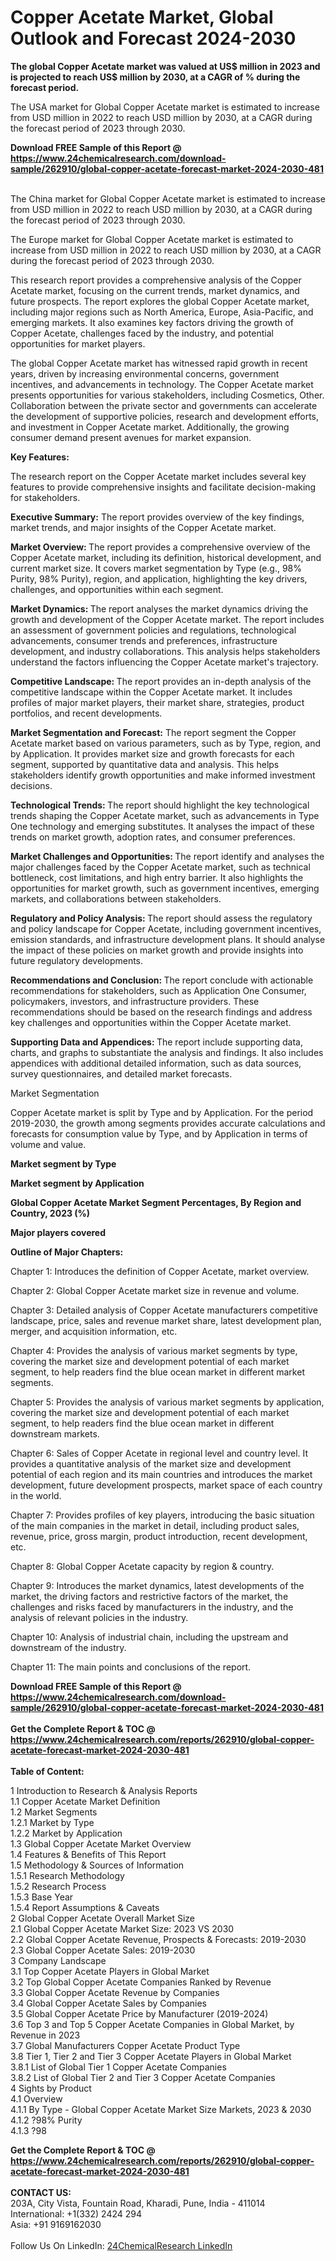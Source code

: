 <h1>Copper Acetate Market, Global Outlook and Forecast 2024-2030</h1><p><strong>The global Copper Acetate market was valued at US$ million in 2023 and is projected to reach US$ million by 2030, at a CAGR of % during the forecast period.</strong></p><p>
</p><p>The USA market for Global Copper Acetate market is estimated to increase from USD million in 2022 to reach USD million by 2030, at a CAGR during the forecast period of 2023 through 2030.</p><div><b>Download FREE Sample of this Report @ 
            <a href="https://www.24chemicalresearch.com/download-sample/262910/global-copper-acetate-forecast-market-2024-2030-481">
            https://www.24chemicalresearch.com/download-sample/262910/global-copper-acetate-forecast-market-2024-2030-481</a></b></div><br><p>
</p><p>The China market for Global Copper Acetate market is estimated to increase from USD million in 2022 to reach USD million by 2030, at a CAGR during the forecast period of 2023 through 2030.</p><p>
</p><p>The Europe market for Global Copper Acetate market is estimated to increase from USD million in 2022 to reach USD million by 2030, at a CAGR during the forecast period of 2023 through 2030.</p><p>
</p><p>This research report provides a comprehensive analysis of the Copper Acetate market, focusing on the current trends, market dynamics, and future prospects. The report explores the global Copper Acetate market, including major regions such as North America, Europe, Asia-Pacific, and emerging markets. It also examines key factors driving the growth of Copper Acetate, challenges faced by the industry, and potential opportunities for market players.</p><p>
The global Copper Acetate market has witnessed rapid growth in recent years, driven by increasing environmental concerns, government incentives, and advancements in technology. The Copper Acetate market presents opportunities for various stakeholders, including Cosmetics, Other. Collaboration between the private sector and governments can accelerate the development of supportive policies, research and development efforts, and investment in Copper Acetate market. Additionally, the growing consumer demand present avenues for market expansion.</p><p>
<strong>Key Features:</strong></p><p>
The research report on the Copper Acetate market includes several key features to provide comprehensive insights and facilitate decision-making for stakeholders.</p><p>
<strong>Executive Summary:</strong> The report provides overview of the key findings, market trends, and major insights of the Copper Acetate market.</p><p>
<strong>Market Overview: </strong>The report provides a comprehensive overview of the Copper Acetate market, including its definition, historical development, and current market size. It covers market segmentation by Type (e.g., 98% Purity, 98% Purity), region, and application, highlighting the key drivers, challenges, and opportunities within each segment.</p><p>
<strong>Market Dynamics: </strong>The report analyses the market dynamics driving the growth and development of the Copper Acetate market. The report includes an assessment of government policies and regulations, technological advancements, consumer trends and preferences, infrastructure development, and industry collaborations. This analysis helps stakeholders understand the factors influencing the Copper Acetate market's trajectory.</p><p>
<strong>Competitive Landscape: </strong>The report provides an in-depth analysis of the competitive landscape within the Copper Acetate market. It includes profiles of major market players, their market share, strategies, product portfolios, and recent developments.</p><p>
<strong>Market Segmentation and Forecast:</strong> The report segment the Copper Acetate market based on various parameters, such as by Type, region, and by Application. It provides market size and growth forecasts for each segment, supported by quantitative data and analysis. This helps stakeholders identify growth opportunities and make informed investment decisions.</p><p>
<strong>Technological Trends: </strong>The report should highlight the key technological trends shaping the Copper Acetate market, such as advancements in Type One technology and emerging substitutes. It analyses the impact of these trends on market growth, adoption rates, and consumer preferences.</p><p>
<strong>Market Challenges and Opportunities: </strong>The report identify and analyses the major challenges faced by the Copper Acetate market, such as technical bottleneck, cost limitations, and high entry barrier. It also highlights the opportunities for market growth, such as government incentives, emerging markets, and collaborations between stakeholders.</p><p>
<strong>Regulatory and Policy Analysis: </strong>The report should assess the regulatory and policy landscape for Copper Acetate, including government incentives, emission standards, and infrastructure development plans. It should analyse the impact of these policies on market growth and provide insights into future regulatory developments.</p><p>
<strong>Recommendations and Conclusion: </strong>The report conclude with actionable recommendations for stakeholders, such as Application One Consumer, policymakers, investors, and infrastructure providers. These recommendations should be based on the research findings and address key challenges and opportunities within the Copper Acetate market.</p><p>
<strong>Supporting Data and Appendices: </strong>The report include supporting data, charts, and graphs to substantiate the analysis and findings. It also includes appendices with additional detailed information, such as data sources, survey questionnaires, and detailed market forecasts.</p><p>
Market Segmentation</p><p>
Copper Acetate market is split by Type and by Application. For the period 2019-2030, the growth among segments provides accurate calculations and forecasts for consumption value by Type, and by Application in terms of volume and value.</p><p>
<strong>Market segment by Type</strong></p><p>
</p><p>
</p><p><strong>Market segment by Application</strong></p><p>
</p><p>
</p><p><strong>Global Copper Acetate Market Segment Percentages, By Region and Country, 2023 (%)</strong></p><p>
</p><p>
</p><p></p><p>
</p><p><strong>Major players covered</strong></p><p>
</p><p>
</p><p><strong>Outline of Major Chapters:</strong></p><p>
Chapter 1: Introduces the definition of Copper Acetate, market overview.</p><p>
Chapter 2: Global Copper Acetate market size in revenue and volume.</p><p>
Chapter 3: Detailed analysis of Copper Acetate manufacturers competitive landscape, price, sales and revenue market share, latest development plan, merger, and acquisition information, etc.</p><p>
Chapter 4: Provides the analysis of various market segments by type, covering the market size and development potential of each market segment, to help readers find the blue ocean market in different market segments.</p><p>
Chapter 5: Provides the analysis of various market segments by application, covering the market size and development potential of each market segment, to help readers find the blue ocean market in different downstream markets.</p><p>
Chapter 6: Sales of Copper Acetate in regional level and country level. It provides a quantitative analysis of the market size and development potential of each region and its main countries and introduces the market development, future development prospects, market space of each country in the world.</p><p>
Chapter 7: Provides profiles of key players, introducing the basic situation of the main companies in the market in detail, including product sales, revenue, price, gross margin, product introduction, recent development, etc.</p><p>
Chapter 8: Global Copper Acetate capacity by region &amp; country.</p><p>
Chapter 9: Introduces the market dynamics, latest developments of the market, the driving factors and restrictive factors of the market, the challenges and risks faced by manufacturers in the industry, and the analysis of relevant policies in the industry.</p><p>
Chapter 10: Analysis of industrial chain, including the upstream and downstream of the industry.</p><p>
Chapter 11: The main points and conclusions of the report.</p><div><b>Download FREE Sample of this Report @ 
            <a href="https://www.24chemicalresearch.com/download-sample/262910/global-copper-acetate-forecast-market-2024-2030-481">
            https://www.24chemicalresearch.com/download-sample/262910/global-copper-acetate-forecast-market-2024-2030-481</a></b></div><br><div><b>Get the Complete Report & TOC @ 
            <a href="https://www.24chemicalresearch.com/reports/262910/global-copper-acetate-forecast-market-2024-2030-481">
            https://www.24chemicalresearch.com/reports/262910/global-copper-acetate-forecast-market-2024-2030-481</a></b></div><br>
            <b>Table of Content:</b><p>1 Introduction to Research & Analysis Reports<br />
    1.1 Copper Acetate Market Definition<br />
    1.2 Market Segments<br />
        1.2.1 Market by Type<br />
        1.2.2 Market by Application<br />
    1.3 Global Copper Acetate Market Overview<br />
    1.4 Features & Benefits of This Report<br />
    1.5 Methodology & Sources of Information<br />
        1.5.1 Research Methodology<br />
        1.5.2 Research Process<br />
        1.5.3 Base Year<br />
        1.5.4 Report Assumptions & Caveats<br />
2 Global Copper Acetate Overall Market Size<br />
    2.1 Global Copper Acetate Market Size: 2023 VS 2030<br />
    2.2 Global Copper Acetate Revenue, Prospects & Forecasts: 2019-2030<br />
    2.3 Global Copper Acetate Sales: 2019-2030<br />
3 Company Landscape<br />
    3.1 Top Copper Acetate Players in Global Market<br />
    3.2 Top Global Copper Acetate Companies Ranked by Revenue<br />
    3.3 Global Copper Acetate Revenue by Companies<br />
    3.4 Global Copper Acetate Sales by Companies<br />
    3.5 Global Copper Acetate Price by Manufacturer (2019-2024)<br />
    3.6 Top 3 and Top 5 Copper Acetate Companies in Global Market, by Revenue in 2023<br />
    3.7 Global Manufacturers Copper Acetate Product Type<br />
    3.8 Tier 1, Tier 2 and Tier 3 Copper Acetate Players in Global Market<br />
        3.8.1 List of Global Tier 1 Copper Acetate Companies<br />
        3.8.2 List of Global Tier 2 and Tier 3 Copper Acetate Companies<br />
4 Sights by Product<br />
    4.1 Overview<br />
        4.1.1 By Type - Global Copper Acetate Market Size Markets, 2023 & 2030<br />
        4.1.2 ?98% Purity<br />
        4.1.3 ?98</p><div><b>Get the Complete Report & TOC @ 
            <a href="https://www.24chemicalresearch.com/reports/262910/global-copper-acetate-forecast-market-2024-2030-481">
            https://www.24chemicalresearch.com/reports/262910/global-copper-acetate-forecast-market-2024-2030-481</a></b></div><br><b>CONTACT US:</b><br>
            203A, City Vista, Fountain Road, Kharadi, Pune, India - 411014<br>
            International: +1(332) 2424 294<br>
            Asia: +91 9169162030 <br><br>
            Follow Us On LinkedIn: <a href="https://www.linkedin.com/company/24chemicalresearch/">24ChemicalResearch LinkedIn</a>